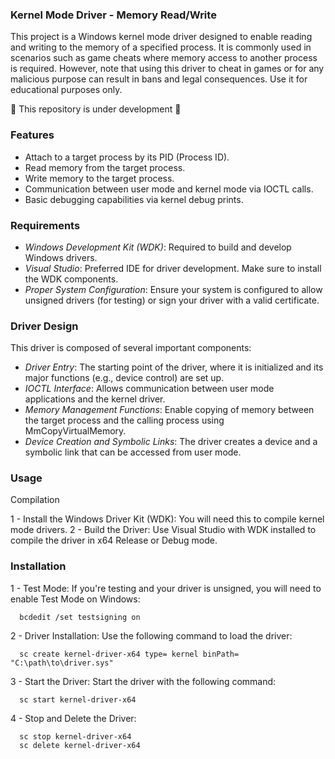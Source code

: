 ### Kernel Mode Driver - Memory Read/Write 

This project is a Windows kernel mode driver designed to enable reading and writing to the memory of a specified process. It is commonly used in scenarios such as game cheats where memory access to another process is required. However, note that using this driver to cheat in games or for any malicious purpose can result in bans and legal consequences. Use it for educational purposes only.

🚧 This repository is under development 🚧

### Features 
  - Attach to a target process by its PID (Process ID).
  - Read memory from the target process.
  - Write memory to the target process.
  - Communication between user mode and kernel mode via IOCTL calls.
  - Basic debugging capabilities via kernel debug prints.

### Requirements 

  - *Windows Development Kit (WDK)*: Required to build and develop Windows drivers.
  - *Visual Studio*: Preferred IDE for driver development. Make sure to install the WDK components.
  - *Proper System Configuration*: Ensure your system is configured to allow unsigned drivers (for testing) or sign your driver with a valid certificate.

### Driver Design

  This driver is composed of several important components:

  - *Driver Entry*: The starting point of the driver, where it is initialized and its major functions (e.g., device control) are set up.
  - *IOCTL Interface*: Allows communication between user mode applications and the kernel driver.
  - *Memory Management Functions*: Enable copying of memory between the target process and the calling process using MmCopyVirtualMemory.
  - *Device Creation and Symbolic Links*: The driver creates a device and a symbolic link that can be accessed from user mode.

### Usage

  Compilation
  
  1 - Install the Windows Driver Kit (WDK): You will need this to compile kernel mode drivers.
  2 - Build the Driver: Use Visual Studio with WDK installed to compile the driver in x64 Release or Debug mode.

### Installation

  1 - Test Mode: If you're testing and your driver is unsigned, you will need to enable Test Mode on Windows:
  ```
    bcdedit /set testsigning on
  ```

  2 - Driver Installation: Use the following command to load the driver:
  ```
    sc create kernel-driver-x64 type= kernel binPath= "C:\path\to\driver.sys"
  ```

  3 - Start the Driver: Start the driver with the following command:
  ```
    sc start kernel-driver-x64
  ```

  4 - Stop and Delete the Driver:
  ```
    sc stop kernel-driver-x64
    sc delete kernel-driver-x64
  ```
